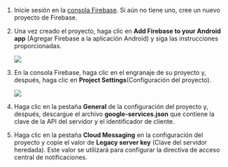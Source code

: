 

1. Inicie sesión en la [consola Firebase](https://firebase.google.com/console/). Si aún no tiene uno, cree un nuevo proyecto de Firebase.
2. Una vez creado el proyecto, haga clic en **Add Firebase to your Android app** (Agregar Firebase a la aplicación Android) y siga las instrucciones proporcionadas.

    ![](./media/notification-hubs-enable-firebase-cloud-messaging/notification-hubs-add-firebase-to-android-app.png)
3. En la consola Firebase, haga clic en el engranaje de su proyecto y, después, haga clic en **Project Settings**(Configuración del proyecto).

    ![](./media/notification-hubs-enable-firebase-cloud-messaging/notification-hubs-firebase-console-project-settings.png)
4. Haga clic en la pestaña **General** de la configuración del proyecto y, después, descargue el archivo **google-services.json** que contiene la clave de la API del servidor y el identificador de cliente.
5. Haga clic en la pestaña **Cloud Messaging** en la configuración del proyecto y copie el valor de **Legacy server key** (Clave del servidor heredada). Este valor se utilizará para configurar la directiva de acceso central de notificaciones.
